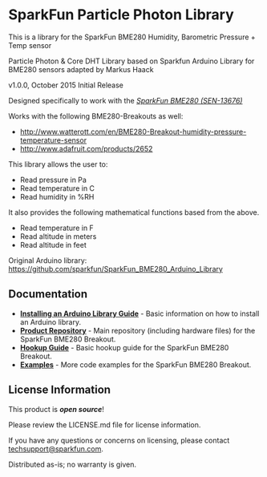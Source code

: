 SparkFun <PRODUCT NAME> Particle Photon Library
===============================================

This is a library for the SparkFun BME280 Humidity, Barometric Pressure + Temp sensor

Particle Photon & Core DHT Library based on Sparkfun Arduino Library for BME280 sensors adapted by Markus Haack

v1.0.0, October 2015 Initial Release

Designed specifically to work with the [*SparkFun BME280 (SEN-13676)*](https://www.sparkfun.com/products/13676)

Works with the following BME280-Breakouts as well:
 * http://www.watterott.com/en/BME280-Breakout-humidity-pressure-temperature-sensor
 * http://www.adafruit.com/products/2652

This library allows the user to:

* Read pressure in Pa
* Read temperature in C
* Read humidity in %RH

It also provides the following mathematical functions based from the above.

* Read temperature in F
* Read altitude in meters
* Read altitude in feet

Original Arduino library: https://github.com/sparkfun/SparkFun_BME280_Arduino_Library

Documentation
--------------

* **[Installing an Arduino Library Guide](https://learn.sparkfun.com/tutorials/installing-an-arduino-library)** - Basic information on how to install an Arduino library.
* **[Product Repository](https://github.com/sparkfun/BME280-Breakout-Board)** - Main repository (including hardware files) for the SparkFun BME280 Breakout.
* **[Hookup Guide](https://learn.sparkfun.com/tutorials/bme280-breakout-hookup-guide)** - Basic hookup guide for the SparkFun BME280 Breakout.
* **[Examples](https://github.com/sparkfun/SparkFun_BME280_Arduino_Library/tree/master/examples)** - More code examples for the SparkFun BME280 Breakout.


License Information
-------------------

This product is _**open source**_!

Please review the LICENSE.md file for license information.

If you have any questions or concerns on licensing, please contact techsupport@sparkfun.com.

Distributed as-is; no warranty is given.
